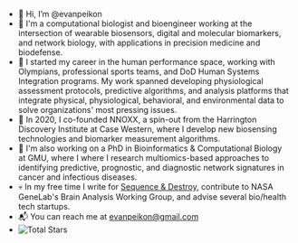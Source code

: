 - 👋 Hi, I’m @evanpeikon
- 🧪 I'm a computational biologist and bioengineer working at the intersection of wearable biosensors, digital and molecular biomarkers, and network biology, with applications in precision medicine and biodefense.
- 🩻 I started my career in the human performance space, working with Olympians, professional sports teams, and DoD Human Systems Integration programs. My work spanned developing physiological assessment protocols, predictive algorithms, and analysis platforms that integrate physical, physiological, behavioral, and environmental data to solve organizations' most pressing issues.
- 🧬 In 2020, I co-founded NNOXX, a spin-out from the Harrington Discovery Institute at Case Western, where I develop new biosensing technologies and biomarker measurement algorithms. 
- 🧫 I'm also working on a PhD in Bioinformatics & Computational Biology at GMU, where I where I research multiomics-based approaches to identifying predictive, prognostic, and diagnostic network signatures in cancer and infectious diseases.  
- 💀 In my free time I write for [Sequence & Destroy](https://sequenceanddestroy.substack.com), contribute to NASA GeneLab's Brain Analysis Working Group, and advise several bio/health tech startups. 
- 📬 You can reach me at evanpeikon@gmail.com
- ![Total Stars](https://img.shields.io/github/stars/evanpeikon?style=social)

<!---
evanpeikon/evanpeikon is a ✨ special ✨ repository because its `README.md` (this file) appears on your GitHub profile.
You can click the Preview link to take a look at your changes.
--->
